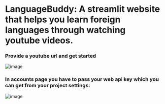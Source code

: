 # LanguageBuddy: A streamlit website that helps you learn foreign languages through watching youtube videos.

### Provide a youtube url and get started
![image](https://github.com/Ashwani132003/pondering/assets/76273539/e8f2fc9f-6c5d-41c6-9249-429f899e4b16)



### In accounts page you have to pass your web api key which you can get from your project settings:
![image](https://github.com/Ashwani132003/pondering/assets/76273539/f01f1c7e-991f-4d83-ac49-01bf5ba98701)

